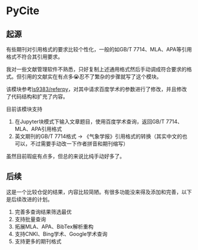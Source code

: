 # PyCite

## 起源

有些期刊对引用格式的要求比较个性化，一般的如GB/T 7714、MLA、APA等引用格式不符合其引用要求。

我对一些文献管理软件不熟悉，只好复制上述通用格式然后手动调成符合要求的格式。但引用的文献实在有点多😭忍不了繁杂的步骤就写了这个模块。

该模块参考[ls9383/referpy](https://github.com/lsj9383/referpy)，对其中请求百度学术的参数进行了修改，并且修改了代码结构和扩充了内容。

目前该模块支持
1. 在Jupyter块模式下输入文章题目，使用百度学术查询，返回GB/T 7714、MLA、APA引用格式
2. 英文期刊的GB/T 7714格式 → 《气象学报》引用格式的转换（其实中文的也可以，不过需要手动改一下作者拼音和期刊缩写）

虽然目前瑕疵有点多，但总的来说比纯手动好多了。

## 后续

这是一个比较仓促的结果，内容比较简陋。有很多功能没来得及添加和完善，以下是后续改进的计划。

1. 完善多查询结果筛选最优
2. 支持批量查询
3. 拓展MLA、APA、BibTex解析重构
4. 支持CNKI、Bing学术、Google学术查询
5. 支持更多的期刊格式

